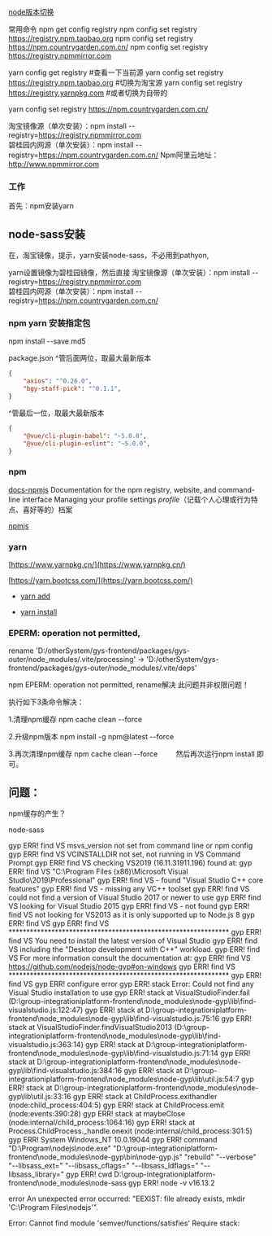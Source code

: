 
[node版本切换](../../NodeJs/nvm/nvm-node.md)

常用命令
npm get config registry
npm config set registry https://registry.npm.taobao.org
npm config set registry https://npm.countrygarden.com.cn/
npm config  set registry  https://registry.npmmirror.com

yarn config get registry #查看一下当前源
yarn config set registry https://registry.npm.taobao.org #切换为淘宝源
yarn config set registry https://registry.yarnpkg.com #或者切换为自带的

yarn config set registry https://npm.countrygarden.com.cn/


淘宝镜像源（单次安装）：npm install --registry=https://registry.npmmirror.com     
碧桂园内网源（单次安装）：npm install --registry=https://npm.countrygarden.com.cn/
Npm阿里云地址：http://www.npmmirror.com

### 工作
首先：npm安装yarn
## node-sass安装
在，淘宝镜像，提示，yarn安装node-sass，不必用到pathyon,

yarn设置镜像为碧桂园镜像，然后直接
淘宝镜像源（单次安装）：npm install --registry=https://registry.npmmirror.com     
碧桂园内网源（单次安装）：npm install --registry=https://npm.countrygarden.com.cn/

### npm yarn 安装指定包
npm install --save md5

package.json
^管后面两位，取最大最新版本
```json
{
	"axios": "^0.26.0",
	"bgy-staff-pick": "^0.1.1",
}
```
^管最后一位，取最大最新版本
```json
{
	"@vue/cli-plugin-babel": "~5.0.0",
	"@vue/cli-plugin-eslint": "~5.0.0",
}
```

### npm
[docs-npmjs](https://docs.npmjs.com/)
Documentation for the npm registry, website, and command-line interface
Managing your profile settings
*profile*（记载个人心理或行为特点、喜好等的）档案

[npmjs](https://www.npmjs.cn/)

### yarn

[https://www.yarnpkg.cn/](https://www.yarnpkg.cn/)

[https://yarn.bootcss.com/](https://yarn.bootcss.com/)

- [yarn add](https://www.yarnpkg.cn/cli/add)

- [yarn install](https://www.yarnpkg.cn/cli/install)

### EPERM: operation not permitted, 
rename 'D:/otherSystem/gys-frontend/packages/gys-outer/node_modules/.vite/processing' -> 'D:/otherSystem/gys-frontend/packages/gys-outer/node_modules/.vite/deps'

npm EPERM: operation not permitted, rename解决
此问题并非权限问题！

执行如下3条命令解决：

1.清理npm缓存
npm cache clean --force

2.升级npm版本
npm install -g npm@latest --force

3.再次清理npm缓存
npm cache clean --force
　　
然后再次运行npm install 即可。


## 问题：
npm缓存的产生？





node-sass

gyp ERR! find VS msvs_version not set from command line or npm config
gyp ERR! find VS VCINSTALLDIR not set, not running in VS Command Prompt
gyp ERR! find VS checking VS2019 (16.11.31911.196) found at:
gyp ERR! find VS "C:\Program Files (x86)\Microsoft Visual Studio\2019\Professional"
gyp ERR! find VS - found "Visual Studio C++ core features"
gyp ERR! find VS - missing any VC++ toolset
gyp ERR! find VS could not find a version of Visual Studio 2017 or newer to use
gyp ERR! find VS looking for Visual Studio 2015
gyp ERR! find VS - not found
gyp ERR! find VS not looking for VS2013 as it is only supported up to Node.js 8
gyp ERR! find VS
gyp ERR! find VS **************************************************************
gyp ERR! find VS You need to install the latest version of Visual Studio
gyp ERR! find VS including the "Desktop development with C++" workload.
gyp ERR! find VS For more information consult the documentation at:
gyp ERR! find VS https://github.com/nodejs/node-gyp#on-windows
gyp ERR! find VS **************************************************************
gyp ERR! find VS
gyp ERR! configure error
gyp ERR! stack Error: Could not find any Visual Studio installation to use
gyp ERR! stack     at VisualStudioFinder.fail (D:\group-integrationiplatform-frontend\node_modules\node-gyp\lib\find-visualstudio.js:122:47)
gyp ERR! stack     at D:\group-integrationiplatform-frontend\node_modules\node-gyp\lib\find-visualstudio.js:75:16
gyp ERR! stack     at VisualStudioFinder.findVisualStudio2013 (D:\group-integrationiplatform-frontend\node_modules\node-gyp\lib\find-visualstudio.js:363:14)
gyp ERR! stack     at D:\group-integrationiplatform-frontend\node_modules\node-gyp\lib\find-visualstudio.js:71:14
gyp ERR! stack     at D:\group-integrationiplatform-frontend\node_modules\node-gyp\lib\find-visualstudio.js:384:16
gyp ERR! stack     at D:\group-integrationiplatform-frontend\node_modules\node-gyp\lib\util.js:54:7
gyp ERR! stack     at D:\group-integrationiplatform-frontend\node_modules\node-gyp\lib\util.js:33:16
gyp ERR! stack     at ChildProcess.exithandler (node:child_process:404:5)
gyp ERR! stack     at ChildProcess.emit (node:events:390:28)
gyp ERR! stack     at maybeClose (node:internal/child_process:1064:16)
gyp ERR! stack     at Process.ChildProcess._handle.onexit (node:internal/child_process:301:5)
gyp ERR! System Windows_NT 10.0.19044
gyp ERR! command "D:\\Program\\nodejs\\node.exe" "D:\\group-integrationiplatform-frontend\\node_modules\\node-gyp\\bin\\node-gyp.js" "rebuild" "--verbose" "--libsass_ext=" "--libsass_cflags=" "--libsass_ldflags=" "--libsass_library="
gyp ERR! cwd D:\group-integrationiplatform-frontend\node_modules\node-sass
gyp ERR! node -v v16.13.2



error An unexpected error occurred: "EEXIST: file already exists, mkdir 'C:\\Program Files\\nodejs'".

Error: Cannot find module 'semver/functions/satisfies' Require stack:
